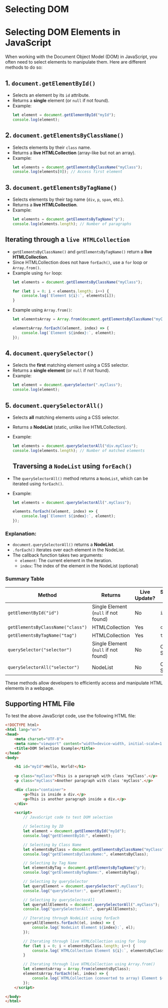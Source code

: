 # Selecting DOM

# Selecting DOM Elements in JavaScript

When working with the Document Object Model (DOM) in JavaScript, you often need to select elements to manipulate them. Here are different methods to do so:

## 1. `document.getElementById()`
- Selects an element by its `id` attribute.
- Returns a **single** element (or `null` if not found).
- Example:
  ```javascript
  let element = document.getElementById("myId");
  console.log(element);
  ```

## 2. `document.getElementsByClassName()`
- Selects elements by their `class` name.
- Returns a **live HTMLCollection** (array-like but not an array).
- Example:
  ```javascript
  let elements = document.getElementsByClassName("myClass");
  console.log(elements[0]); // Access first element
  ```

## 3. `document.getElementsByTagName()`
- Selects elements by their tag name (`div`, `p`, `span`, etc.).
- Returns a **live HTMLCollection**.
- Example:
  ```javascript
  let elements = document.getElementsByTagName("p");
  console.log(elements.length); // Number of paragraphs
  ```

## Iterating through a `live HTMLCollection`
- `getElementsByClassName()` and `getElementsByTagName()` return a **live HTMLCollection**.
- Since HTMLCollection does not have `forEach()`, use a `for` loop or `Array.from()`.
- Example using `for` loop:
  ```javascript
  let elements = document.getElementsByClassName("myClass");

  for (let i = 0; i < elements.length; i++) {
      console.log(`Element ${i}:`, elements[i]);
  }
  ```
- Example using `Array.from()`:
  ```javascript
  let elementsArray = Array.from(document.getElementsByClassName("myClass"));

  elementsArray.forEach((element, index) => {
      console.log(`Element ${index}:`, element);
  });
  ```

## 4. `document.querySelector()`
- Selects the **first** matching element using a CSS selector.
- Returns a **single element** (or `null` if not found).
- Example:
  ```javascript
  let element = document.querySelector(".myClass");
  console.log(element);
  ```

## 5. `document.querySelectorAll()`
- Selects **all** matching elements using a CSS selector.
- Returns a **NodeList** (static, unlike live HTMLCollection).
- Example:
  ```javascript
  let elements = document.querySelectorAll("div.myClass");
  console.log(elements.length); // Number of matched elements
  ```

  ## Traversing a `NodeList` using `forEach()`
- The `querySelectorAll()` method returns a `NodeList`, which can be iterated using `forEach()`.
- Example:
  ```javascript
  let elements = document.querySelectorAll(".myClass");

  elements.forEach((element, index) => {
      console.log(`Element ${index}:`, element);
  });
  ```

### Explanation:
- `document.querySelectorAll()` returns a **NodeList**.
- `.forEach()` iterates over each element in the NodeList.
- The callback function takes two arguments:
  - `element`: The current element in the iteration.
  - `index`: The index of the element in the NodeList (optional)

### Summary Table
| Method                      | Returns                 | Live Update? | Selector Type  |
|-----------------------------|-------------------------|-------------|---------------|
| `getElementById("id")`       | Single Element (`null` if not found) | No  | `id` |
| `getElementsByClassName("class")` | HTMLCollection         | Yes | `class` |
| `getElementsByTagName("tag")`  | HTMLCollection         | Yes | `tag` |
| `querySelector("selector")`   | Single Element (`null` if not found) | No | CSS Selector |
| `querySelectorAll("selector")` | NodeList               | No | CSS Selector |

These methods allow developers to efficiently access and manipulate HTML elements in a webpage.

##  Supporting HTML File
To test the above JavaScript code, use the following HTML file:
```html
<!DOCTYPE html>
<html lang="en">
<head>
    <meta charset="UTF-8">
    <meta name="viewport" content="width=device-width, initial-scale=1.0">
    <title>DOM Selection Example</title>
</head>
<body>

    <h1 id="myId">Hello, World!</h1>
    
    <p class="myClass">This is a paragraph with class 'myClass'.</p>
    <p class="myClass">Another paragraph with class 'myClass'.</p>

    <div class="container">
        <p>This is inside a div.</p>
        <p>This is another paragraph inside a div.</p>
    </div>

    <script>
        // JavaScript code to test DOM selection

        // Selecting by ID
        let element = document.getElementById("myId");
        console.log("getElementById:", element);

        // Selecting by Class Name
        let elementsByClass = document.getElementsByClassName("myClass");
        console.log("getElementsByClassName:", elementsByClass);

        // Selecting by Tag Name
        let elementsByTag = document.getElementsByTagName("p");
        console.log("getElementsByTagName:", elementsByTag);

        // Selecting by querySelector
        let queryElement = document.querySelector(".myClass");
        console.log("querySelector:", queryElement);

        // Selecting by querySelectorAll
        let queryAllElements = document.querySelectorAll(".myClass");
        console.log("querySelectorAll:", queryAllElements);

        // Iterating through NodeList using forEach
        queryAllElements.forEach((el, index) => {
            console.log(`NodeList Element ${index}:`, el);
        });

        // Iterating through live HTMLCollection using for loop
        for (let i = 0; i < elementsByClass.length; i++) {
            console.log(`HTMLCollection Element ${i}:`, elementsByClass[i]);
        }

        // Iterating through live HTMLCollection using Array.from()
        let elementsArray = Array.from(elementsByClass);
        elementsArray.forEach((el, index) => {
            console.log(`HTMLCollection (converted to array) Element ${index}:`, el);
        });
    </script>

</body>
</html>
```
